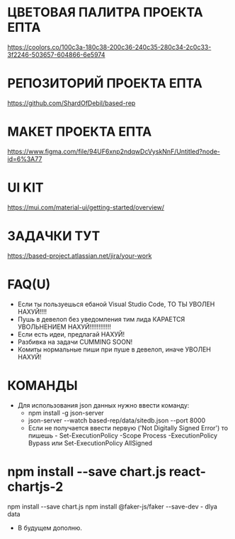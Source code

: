 # ЦВЕТОВАЯ ПАЛИТРА ПРОЕКТА ЕПТА
https://coolors.co/100c3a-180c38-200c36-240c35-280c34-2c0c33-3f2246-503657-604866-6e5974

# РЕПОЗИТОРИЙ ПРОЕКТА ЕПТА

https://github.com/ShardOfDebil/based-rep

# МАКЕТ ПРОЕКТА ЕПТА

https://www.figma.com/file/94UF6xnp2ndqwDcVyskNnF/Untitled?node-id=6%3A77

# UI KIT

https://mui.com/material-ui/getting-started/overview/

# ЗАДАЧКИ ТУТ

https://based-project.atlassian.net/jira/your-work

# FAQ(U)

* Если ты пользуешься ебаной Visual Studio Code, ТО ТЫ УВОЛЕН НАХУЙ!!!!
* Пушь в девелоп без уведомления тим лида КАРАЕТСЯ УВОЛЬНЕНИЕМ НАХУЙ!!!!!!!!!!!!
* Если есть идеи, предлагай НАХУЙ!
* Разбивка на задачи CUMMING SOON!
* Комиты нормальные пиши при пуше в девелоп, иначе УВОЛЕН НАХУЙ!

# КОМАНДЫ

* Для использования json данных нужно ввести команду:
  - npm install -g json-server
  - json-server --watch based-rep/data/sitedb.json --port 8000
  - Если не получается ввести первую ('Not Digitally Signed Error') то пишешь - Set-ExecutionPolicy -Scope Process -ExecutionPolicy Bypass или Set-ExecutionPolicy AllSigned
# npm install --save chart.js react-chartjs-2 
  npm install --save chart.js 
  npm install @faker-js/faker --save-dev - dlya data


* В будущем дополню.
